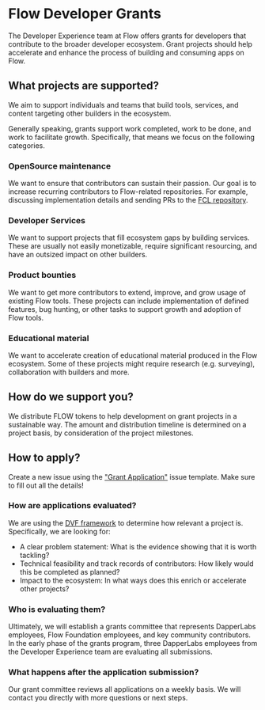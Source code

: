 # Flow Developer Grants
The Developer Experience team at Flow offers grants for developers that contribute to the broader developer ecosystem. Grant projects should help accelerate and enhance the process of building and consuming apps on Flow.

## What projects are supported?
We aim to support individuals and teams that build tools, services, and content targeting other builders in the ecosystem.

Generally speaking, grants support work completed, work to be done, and work to facilitate growth. Specifically, that means we focus on the following categories.

### OpenSource maintenance

We want to ensure that contributors can sustain their passion. Our goal is to increase recurring contributors to Flow-related repositories. For example, discussing implementation details and sending PRs to the [FCL repository](https://github.com/onflow/fcl-js).

### Developer Services

We want to support projects that fill ecosystem gaps by building services. These are usually not easily monetizable, require significant resourcing, and have an outsized impact on other builders.

### Product bounties

We want to get more contributors to extend, improve, and grow usage of existing Flow tools. These projects can include implementation of defined features, bug hunting, or other tasks to support growth and adoption of Flow tools.

### Educational material

We want to accelerate creation of educational material produced in the Flow ecosystem. Some of these projects might require research (e.g. surveying), collaboration with builders and more.

## How do we support you?

We distribute FLOW tokens to help development on grant projects in a sustainable way. The amount and distribution timeline is determined on a project basis, by consideration of the project milestones.

## How to apply?
Create a new issue using the ["Grant Application"](https://github.com/onflow/developer-grants/issues/new?assignees=alxflw&labels=in+review&template=grant-application.md&title=) issue template. Make sure to fill out all the details!

### How are applications evaluated?

We are using the [DVF framework](https://tryble.atlassian.net/wiki/spaces/prioritizr/pages/254738466/Design+Thinking+Desirability+Viability+and+Feasibility+DVF) to determine how relevant a project is. Specifically, we are looking for:

- A clear problem statement: What is the evidence showing that it is worth tackling?
- Technical feasibility and track records of contributors: How likely would this be completed as planned?
- Impact to the ecosystem: In what ways does this enrich or accelerate other projects?

### Who is evaluating them?

Ultimately, we will establish a grants committee that represents DapperLabs employees, Flow Foundation employees, and key community contributors. In the early phase of the grants program, three DapperLabs employees from the Developer Experience team are evaluating all submissions.

### What happens after the application submission?

Our grant committee reviews all applications on a weekly basis. We will contact you directly with more questions or next steps.
